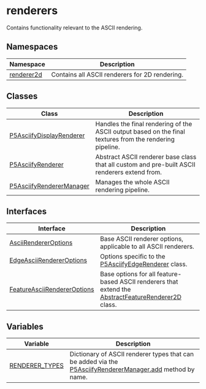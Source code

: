 # renderers

Contains functionality relevant to the ASCII rendering.

## Namespaces

| Namespace                                    | Description                                    |
| -------------------------------------------- | ---------------------------------------------- |
| [renderer2d](namespaces/renderer2d/index.md) | Contains all ASCII renderers for 2D rendering. |

## Classes

| Class                                                           | Description                                                                                              |
| --------------------------------------------------------------- | -------------------------------------------------------------------------------------------------------- |
| [P5AsciifyDisplayRenderer](classes/P5AsciifyDisplayRenderer.md) | Handles the final rendering of the ASCII output based on the final textures from the rendering pipeline. |
| [P5AsciifyRenderer](classes/P5AsciifyRenderer.md)               | Abstract ASCII renderer base class that all custom and pre-built ASCII renderers extend from.            |
| [P5AsciifyRendererManager](classes/P5AsciifyRendererManager.md) | Manages the whole ASCII rendering pipeline.                                                              |

## Interfaces

| Interface                                                                | Description                                                                                                                                                                          |
| ------------------------------------------------------------------------ | ------------------------------------------------------------------------------------------------------------------------------------------------------------------------------------ |
| [AsciiRendererOptions](interfaces/AsciiRendererOptions.md)               | Base ASCII renderer options, applicable to all ASCII renderers.                                                                                                                      |
| [EdgeAsciiRendererOptions](interfaces/EdgeAsciiRendererOptions.md)       | Options specific to the [P5AsciifyEdgeRenderer](namespaces/renderer2d/namespaces/feature/classes/P5AsciifyEdgeRenderer.md) class.                                                    |
| [FeatureAsciiRendererOptions](interfaces/FeatureAsciiRendererOptions.md) | Base options for all feature-based ASCII renderers that extend the [AbstractFeatureRenderer2D](namespaces/renderer2d/namespaces/feature/classes/AbstractFeatureRenderer2D.md) class. |

## Variables

| Variable                                      | Description                                                                                                                                          |
| --------------------------------------------- | ---------------------------------------------------------------------------------------------------------------------------------------------------- |
| [RENDERER_TYPES](variables/RENDERER_TYPES.md) | Dictionary of ASCII renderer types that can be added via the [P5AsciifyRendererManager.add](classes/P5AsciifyRendererManager.md#add) method by name. |
